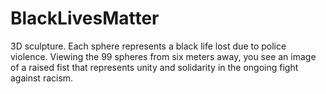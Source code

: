 # BlackLivesMatter
3D sculpture.  Each sphere represents a black life lost due to police violence. Viewing the 99 spheres from six meters away, you see an image of a raised fist that represents unity and solidarity in the ongoing fight against racism.
